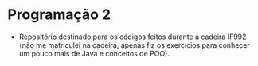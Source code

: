 # Programação 2
- Repositório destinado para os códigos feitos durante a cadeira IF992 (não me matriculei na cadeira, apenas fiz os exercícios para conhecer um pouco mais de Java e conceitos de POO).

